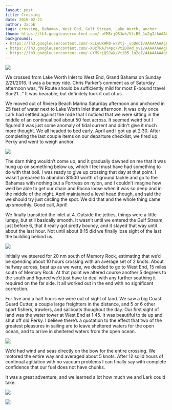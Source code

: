 ```yaml
---
layout: post
title: Crossing 
date: 2016-02-21
author: Jacob
tags: crossing, Bahamas, West End, Gulf Stream, Lake Worth, anchor
thumb: https://lh3.googleusercontent.com/-uYMSrjQSJwk/VtiB5_1u2gI/AAAAAAAAg6s/ZpwzPy5vf6w/s640/blogger-image--1911566971.jpg
backgrounds:
- https://lh3.googleusercontent.com/-xLLyUKHR0-w/Vtj-_voUeCI/AAAAAAAAg8w/ZdW0Jq1_wNg/s640/blogger-image--1002599607.jpg
- https://lh3.googleusercontent.com/-XOz7RAJY4pc/VtiDRAd_yvI/AAAAAAAAg68/RQp7lus3rhM/s640/blogger-image--2010195412.jpg
- https://lh3.googleusercontent.com/-uYMSrjQSJwk/VtiB5_1u2gI/AAAAAAAAg6s/ZpwzPy5vf6w/s640/blogger-image--1911566971.jpg
---
```


![](https://lh3.googleusercontent.com/-dO56nAQfPrA/VtiCBSH6EEI/AAAAAAAAg6w/vIzDHrNZmao/s640/blogger-image--1357656579.jpg)

We crossed from Lake Worth Inlet to West End, Grand Bahama on Sunday 2/21/2016.  It was a bumpy ride.  Chris Parker’s comment as of Saturday afternoon was, “N Route should be sufficiently mild for most E-bound travel Sun21…”  It was bearable, but definitely took it out of us.

We moved out of Riviera Beach Marina Saturday afternoon and anchored in 25 feet of water next to Lake Worth Inlet that afternoon. It was only once Lark had settled against the rode that I noticed that we were sitting in the middle of an continual boil about 50 feet across.  It seemed weird but I figured it was just some anomaly of tidal current and didn't give it much more thought.  We all headed to bed early. April and I got up at 2:30.  After completing the last couple items on our departure checklist, we fired up Perky and went to weigh anchor.  

![](https://lh3.googleusercontent.com/-gxWB5meZ2rI/VtiA9YRPxuI/AAAAAAAAg6g/oNyYEPPLLb8/s640/blogger-image-539548166.jpg)

The darn thing wouldn’t come up, and it gradually dawned on me that it was hung up on something below us, which I feel must have had something to do with that boil.  I was ready to give up crossing that day at that point.  I wasn’t prepared to abandon $1500 worth of ground tackle and go to the Bahamas with nothing but a Fortress on nylon, and I couldn’t imagine how we’d be able to get our chain and Rocna loose when it was so deep and in the middle of the night.  April maintained a level head though, and said the we should try just circling the spot.  We did that and the whole thing came up smoothly.  Good call, April!

We finally transitted the inlet at 4.  Outside the jetties, things were a little lumpy, but still basically smooth.  It wasn’t until we entered the Gulf Stream, just before 6, that it really got pretty bouncy, and it stayed that way until about the last hour.  Not until about 8:15 did we finally lose sight of the last the building behind us.  

![](https://lh3.googleusercontent.com/-XOz7RAJY4pc/VtiDRAd_yvI/AAAAAAAAg68/RQp7lus3rhM/s640/blogger-image--2010195412.jpg)

Initially we steered for 20 nm south of Memory Rock, estimating that we’d be spending about 10 hours crossing with an average set of 2 knots.  About halfway across, beat up as we were, we decided to go to West End, 15 miles south of Memory Rock.  At that point we altered course another 5 degrees to the south and figured we’d just have to deal with any further southing it required on the far side.  It all worked out in the end with no significant correction.

For five and a half hours we were out of sight of land.  We saw a big Coast Guard Cutter, a couple large freighters in the distance, and 5 or 6 other sport fishers, trawlers, and sailboats thoughout the day.  Our first sight of land was the water tower at West End at 1:45.  It was beautiful to tie up and shut off old Perky.  I believe there’s a quotation to the effect that two of the greatest pleasures in sailing are to leave sheltered waters for the open ocean, and to arrive in sheltered waters from the open ocean.  

![](https://lh3.googleusercontent.com/-uYMSrjQSJwk/VtiB5_1u2gI/AAAAAAAAg6s/ZpwzPy5vf6w/s640/blogger-image--1911566971.jpg)

We’d had wind and seas directly on the bow for the entire crossing.   We motored the entire way and averaged about 5 knots.  After 12 solid hours of continual agitiation with no vacuum problems I can finally say with complete confidence that our fuel does not have chunks.

It was a great adventure, and we learned a lot how much we and Lark could take.  
 
![](https://lh3.googleusercontent.com/-xLLyUKHR0-w/Vtj-_voUeCI/AAAAAAAAg8w/ZdW0Jq1_wNg/s640/blogger-image--1002599607.jpg)

![](https://1.bp.blogspot.com/-4SAeJQ-VFqc/VtpWV54K4KI/AAAAAAAED5A/BsuD8WtpGGA/s1600/Screen%2BShot%2B2016-03-04%2Bat%2B10.42.59%2BPM.png)
